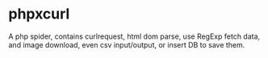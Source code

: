 # phpxcurl
A php spider, contains curlrequest, html dom parse, use RegExp fetch data, and image download, even csv input/output, or insert DB to save them.

#
